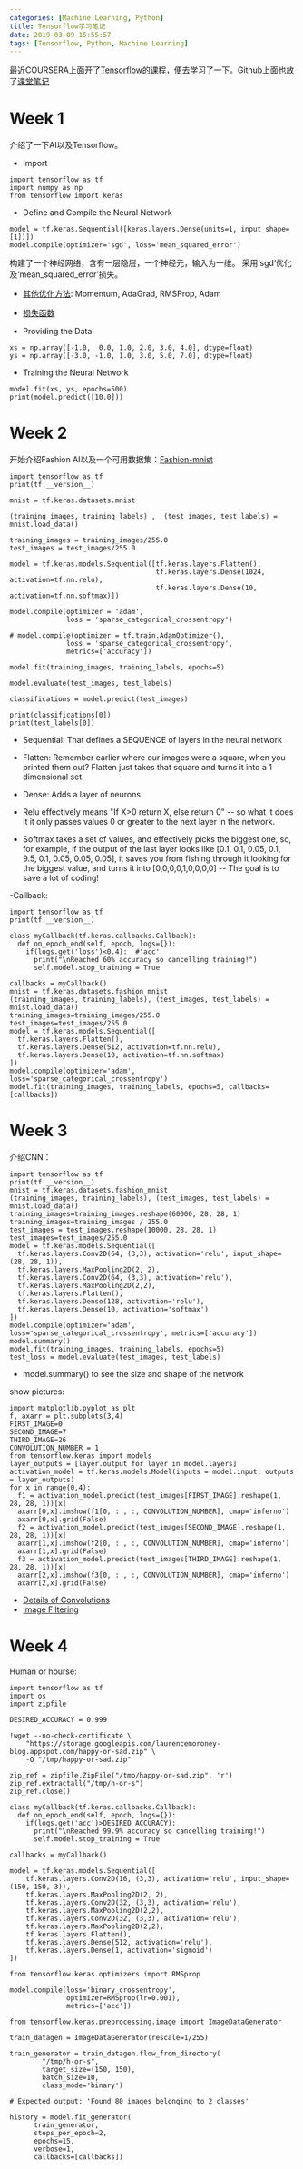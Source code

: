 ```yaml
---
categories: [Machine Learning, Python]
title: Tensorflow学习笔记
date: 2019-03-09 15:55:57
tags: [Tensorflow, Python, Machine Learning]
---
```

最近COURSERA上面开了[Tensorflow的课程](https://www.coursera.org/learn/introduction-tensorflow/home/welcome)，便去学习了一下。Github上面也放了[课堂笔记](https://github.com/lmoroney/dlaicourse)

# Week 1
介绍了一下AI以及Tensorflow。
- Import
```
import tensorflow as tf
import numpy as np
from tensorflow import keras
```

- Define and Compile the Neural Network
```
model = tf.keras.Sequential([keras.layers.Dense(units=1, input_shape=[1])])
model.compile(optimizer='sgd', loss='mean_squared_error')
```
构建了一个神经网络，含有一层隐层，一个神经元，输入为一维。
采用‘sgd’优化及‘mean_squared_error’损失。

- [其他优化方法](https://morvanzhou.github.io/tutorials/machine-learning/ML-intro/3-06-speed-up-learning/): Momentum, AdaGrad, RMSProp, Adam
- [损失函数](https://keras.io/zh/losses/)

- Providing the Data
```
xs = np.array([-1.0,  0.0, 1.0, 2.0, 3.0, 4.0], dtype=float)
ys = np.array([-3.0, -1.0, 1.0, 3.0, 5.0, 7.0], dtype=float)
```

- Training the Neural Network
```
model.fit(xs, ys, epochs=500)
print(model.predict([10.0]))
```

# Week 2
开始介绍Fashion AI以及一个可用数据集：[Fashion-mnist](https://github.com/zalandoresearch/fashion-mnist)
```
import tensorflow as tf
print(tf.__version__)

mnist = tf.keras.datasets.mnist

(training_images, training_labels) ,  (test_images, test_labels) = mnist.load_data()

training_images = training_images/255.0
test_images = test_images/255.0

model = tf.keras.models.Sequential([tf.keras.layers.Flatten(),
                                    tf.keras.layers.Dense(1024, activation=tf.nn.relu),
                                    tf.keras.layers.Dense(10, activation=tf.nn.softmax)])

model.compile(optimizer = 'adam',
              loss = 'sparse_categorical_crossentropy')

# model.compile(optimizer = tf.train.AdamOptimizer(),
              loss = 'sparse_categorical_crossentropy',
              metrics=['accuracy'])

model.fit(training_images, training_labels, epochs=5)

model.evaluate(test_images, test_labels)

classifications = model.predict(test_images)

print(classifications[0])
print(test_labels[0])
```
- Sequential: That defines a SEQUENCE of layers in the neural network

- Flatten: Remember earlier where our images were a square, when you printed them out? Flatten just takes that square and turns it into a 1 dimensional set.

- Dense: Adds a layer of neurons

- Relu effectively means "If X>0 return X, else return 0" -- so what it does it it only passes values 0 or greater to the next layer in the network.

- Softmax takes a set of values, and effectively picks the biggest one, so, for example, if the output of the last layer looks like [0.1, 0.1, 0.05, 0.1, 9.5, 0.1, 0.05, 0.05, 0.05], it saves you from fishing through it looking for the biggest value, and turns it into [0,0,0,0,1,0,0,0,0] -- The goal is to save a lot of coding!

-Callback:
```
import tensorflow as tf
print(tf.__version__)

class myCallback(tf.keras.callbacks.Callback):
  def on_epoch_end(self, epoch, logs={}):
    if(logs.get('loss')<0.4):  #'acc'
      print("\nReached 60% accuracy so cancelling training!")
      self.model.stop_training = True

callbacks = myCallback()
mnist = tf.keras.datasets.fashion_mnist
(training_images, training_labels), (test_images, test_labels) = mnist.load_data()
training_images=training_images/255.0
test_images=test_images/255.0
model = tf.keras.models.Sequential([
  tf.keras.layers.Flatten(),
  tf.keras.layers.Dense(512, activation=tf.nn.relu),
  tf.keras.layers.Dense(10, activation=tf.nn.softmax)
])
model.compile(optimizer='adam', loss='sparse_categorical_crossentropy')
model.fit(training_images, training_labels, epochs=5, callbacks=[callbacks])
```

# Week 3
介绍CNN：
```
import tensorflow as tf
print(tf.__version__)
mnist = tf.keras.datasets.fashion_mnist
(training_images, training_labels), (test_images, test_labels) = mnist.load_data()
training_images=training_images.reshape(60000, 28, 28, 1)
training_images=training_images / 255.0
test_images = test_images.reshape(10000, 28, 28, 1)
test_images=test_images/255.0
model = tf.keras.models.Sequential([
  tf.keras.layers.Conv2D(64, (3,3), activation='relu', input_shape=(28, 28, 1)),
  tf.keras.layers.MaxPooling2D(2, 2),
  tf.keras.layers.Conv2D(64, (3,3), activation='relu'),
  tf.keras.layers.MaxPooling2D(2,2),
  tf.keras.layers.Flatten(),
  tf.keras.layers.Dense(128, activation='relu'),
  tf.keras.layers.Dense(10, activation='softmax')
])
model.compile(optimizer='adam', loss='sparse_categorical_crossentropy', metrics=['accuracy'])
model.summary()
model.fit(training_images, training_labels, epochs=5)
test_loss = model.evaluate(test_images, test_labels)
```
- model.summary() to see the size and shape of the network

show pictures:
```
import matplotlib.pyplot as plt
f, axarr = plt.subplots(3,4)
FIRST_IMAGE=0
SECOND_IMAGE=7
THIRD_IMAGE=26
CONVOLUTION_NUMBER = 1
from tensorflow.keras import models
layer_outputs = [layer.output for layer in model.layers]
activation_model = tf.keras.models.Model(inputs = model.input, outputs = layer_outputs)
for x in range(0,4):
  f1 = activation_model.predict(test_images[FIRST_IMAGE].reshape(1, 28, 28, 1))[x]
  axarr[0,x].imshow(f1[0, : , :, CONVOLUTION_NUMBER], cmap='inferno')
  axarr[0,x].grid(False)
  f2 = activation_model.predict(test_images[SECOND_IMAGE].reshape(1, 28, 28, 1))[x]
  axarr[1,x].imshow(f2[0, : , :, CONVOLUTION_NUMBER], cmap='inferno')
  axarr[1,x].grid(False)
  f3 = activation_model.predict(test_images[THIRD_IMAGE].reshape(1, 28, 28, 1))[x]
  axarr[2,x].imshow(f3[0, : , :, CONVOLUTION_NUMBER], cmap='inferno')
  axarr[2,x].grid(False)
```

- [Details of Convolutions](https://colab.research.google.com/github/lmoroney/dlaicourse/blob/master/Course%201%20-%20Part%206%20-%20Lesson%203%20-%20Notebook.ipynb#scrollTo=kDHjf-ehaBqm)
- [Image Filtering](https://lodev.org/cgtutor/filtering.html)

# Week 4
Human or hourse:
```
import tensorflow as tf
import os
import zipfile

DESIRED_ACCURACY = 0.999

!wget --no-check-certificate \
    "https://storage.googleapis.com/laurencemoroney-blog.appspot.com/happy-or-sad.zip" \
    -O "/tmp/happy-or-sad.zip"

zip_ref = zipfile.ZipFile("/tmp/happy-or-sad.zip", 'r')
zip_ref.extractall("/tmp/h-or-s")
zip_ref.close()

class myCallback(tf.keras.callbacks.Callback):
  def on_epoch_end(self, epoch, logs={}):
    if(logs.get('acc')>DESIRED_ACCURACY):
      print("\nReached 99.9% accuracy so cancelling training!")
      self.model.stop_training = True

callbacks = myCallback()

model = tf.keras.models.Sequential([
    tf.keras.layers.Conv2D(16, (3,3), activation='relu', input_shape=(150, 150, 3)),
    tf.keras.layers.MaxPooling2D(2, 2),
    tf.keras.layers.Conv2D(32, (3,3), activation='relu'),
    tf.keras.layers.MaxPooling2D(2,2),
    tf.keras.layers.Conv2D(32, (3,3), activation='relu'),
    tf.keras.layers.MaxPooling2D(2,2),
    tf.keras.layers.Flatten(),
    tf.keras.layers.Dense(512, activation='relu'),
    tf.keras.layers.Dense(1, activation='sigmoid')
])

from tensorflow.keras.optimizers import RMSprop

model.compile(loss='binary_crossentropy',
              optimizer=RMSprop(lr=0.001),
              metrics=['acc'])

from tensorflow.keras.preprocessing.image import ImageDataGenerator

train_datagen = ImageDataGenerator(rescale=1/255)

train_generator = train_datagen.flow_from_directory(
        "/tmp/h-or-s",  
        target_size=(150, 150), 
        batch_size=10,
        class_mode='binary')

# Expected output: 'Found 80 images belonging to 2 classes'

history = model.fit_generator(
      train_generator,
      steps_per_epoch=2,  
      epochs=15,
      verbose=1,
      callbacks=[callbacks])
```